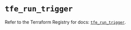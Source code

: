 # `tfe_run_trigger`

Refer to the Terraform Registry for docs: [`tfe_run_trigger`](https://registry.terraform.io/providers/hashicorp/tfe/0.59.0/docs/resources/run_trigger).
